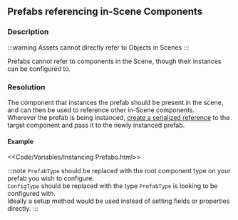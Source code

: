 ## Prefabs referencing in-Scene Components
### Description
:::warning
Assets cannot directly refer to Objects in Scenes
:::

Prefabs cannot refer to components in the Scene, though their instances can be configured to.  

### Resolution
The component that instances the prefab should be present in the scene, and can then be used to reference other in-Scene components.  
Wherever the prefab is being instanced, [create a serialized reference](Serializing%20Component%20References.md) to the target component and pass it to the newly instanced prefab.  

#### Example
<<Code/Variables/Instancing Prefabs.html>>

:::note
`PrefabType` should be replaced with the root component type on your prefab you wish to configure.  
`ConfigType` should be replaced with the type `PrefabType` is looking to be configured with.  
Ideally a setup method would be used instead of setting fields or properties directly.
:::